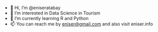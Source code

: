 - 👋 Hi, I’m @eniseratabay
- 👀 I’m interested in Data Science in Tourism
- 🌱 I’m currently learning R and Python
- 📫 You can reach me by eniser@gmail.com and also visit eniser.info

<!---
eniseratabay/eniseratabay is a ✨ special ✨ repository because its `README.md` (this file) appears on your GitHub profile.
You can click the Preview link to take a look at your changes.
--->
